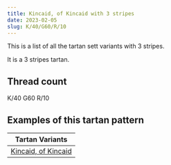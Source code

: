 ```yaml
---
title: Kincaid, of Kincaid with 3 stripes
date: 2023-02-05
slug: K/40/G60/R/10
---
```

This is a list of all the tartan sett variants with 3 stripes.

It is a 3 stripes tartan.


## Thread count
K/40 G60 R/10

## Examples of this tartan pattern

| Tartan Variants |
|---------------|
| [Kincaid, of Kincaid](/variants/k/40/g60/r/10-g008000-k000000-rc00000)||
